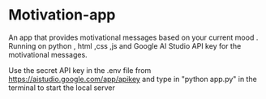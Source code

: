 # Motivation-app
An app that provides motivational messages based on your current mood .
Running on python , html ,css ,js and Google AI Studio API key for the motivational messages.

Use the secret API key in the .env file from https://aistudio.google.com/app/apikey and type in "python app.py" in the terminal to start the local server 
